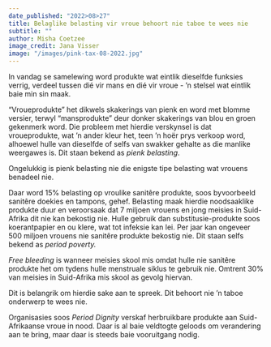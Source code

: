 ```yaml
---
date_published: "2022>08>27"
title: Belaglike belasting vir vroue behoort nie taboe te wees nie
subtitle: ""
author: Misha Coetzee
image_credit: Jana Visser
image: "/images/pink-tax-08-2022.jpg"
---
```


In vandag se samelewing word produkte wat eintlik dieselfde funksies verrig, verdeel tussen dié vir mans en dié vir vroue - ’n stelsel wat eintlik baie min sin maak.

“Vroueprodukte” het dikwels skakerings van pienk en word met blomme versier, terwyl “mansprodukte” deur donker skakerings van blou en groen gekenmerk word. Die probleem met hierdie verskynsel is dat vroueprodukte, wat ’n ander kleur het, teen ’n hoër prys verkoop word, alhoewel hulle van dieselfde of selfs van swakker gehalte as die manlike weergawes is. Dit staan bekend as _pienk belasting_.

Ongelukkig is pienk belasting nie die enigste tipe belasting wat vrouens benadeel nie.

Daar word 15% belasting op vroulike sanitêre produkte, soos byvoorbeeld sanitêre doekies en tampons, gehef. Belasting maak hierdie noodsaaklike produkte duur en veroorsaak dat 7 miljoen vrouens en jong meisies in Suid-Afrika dit nie kan bekostig nie. Hulle gebruik dan substitusie-produkte soos koerantpapier en ou klere, wat tot infeksie kan lei. Per jaar kan ongeveer 500 miljoen vrouens nie sanitêre produkte bekostig nie. Dit staan selfs bekend as _period poverty._

_Free bleeding_ is wanneer meisies skool mis omdat hulle nie sanitêre produkte het om tydens hulle menstruale siklus te gebruik nie. Omtrent 30% van meisies in Suid-Afrika mis skool as gevolg hiervan.

Dit is belangrik om hierdie sake aan te spreek. Dit behoort nie ’n taboe onderwerp te wees nie.

Organisasies soos _Period Dignity_ verskaf herbruikbare produkte aan Suid-Afrikaanse vroue in nood. Daar is al baie veldtogte geloods om verandering aan te bring, maar daar is steeds baie vooruitgang nodig.
